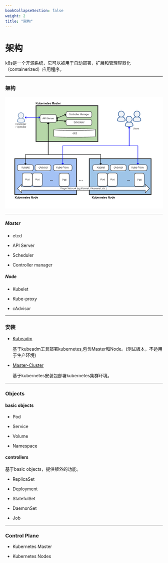 ```yaml
---
bookCollapseSection: false
weight: 2
title: "架构"
---
```


# 架构

k8s是一个开源系统，它可以被用于自动部署，扩展和管理容器化（containerized）应用程序。

***

### 架构

![k8s架构](architecture.png)

***

##### Master

* etcd

* API Server

* Scheduler

* Controller manager

##### Node

* Kubelet

* Kube-proxy

* cAdvisor

***

### 安装

* [Kubeadm](kubeadm.md)

  基于kubeadm工具部署kubernetes,包含Master和Node。(测试版本，不适用于生产环境)

* [Master-Cluster](cluster.md)

  基于kubernetes安装包部署kubernetes集群环境。

***

### Objects


#### basic objects

* Pod

* Service

* Volume

* Namespace

#### controllers

基于basic objects，提供额外的功能。

* ReplicaSet

* Deployment

* StatefulSet

* DaemonSet

* Job

***

### Control Plane

* Kubernetes Master

* Kubernetes Nodes